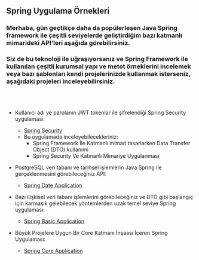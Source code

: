 ## Spring Uygulama Örnekleri 
### Merhaba, gün geçtikçe daha da popülerleşen Java Spring framework ile çeşitli seviyelerde geliştirdiğim bazı katmanlı mimarideki API'leri aşağıda görebilirsiniz.
### Siz de bu teknoloji ile uğraşıyorsanız ve Spring Framework ile kullanılan çeşitli kurumsal yapı ve metot örneklerini incelemek veya bazı şablonları kendi projelerinizde kullanmak isterseniz, aşağıdaki projeleri inceleyebilirsiniz.
<br><br>

* Kullanıcı adı ve parolanın JWT tokenlar ile şifrelendiği Spring Security uygulaması:
  * [Spring Security](https://github.com/huseyinturkmen06/Spring-Security-Application)
  * Bu uygulamada inceleyebilecekleriniz:
    * Spring Framework İle Katmanlı mimari tasarlarken Data Transfer Object (DTO) kullanımı
    * Spring Security Ve Katmanlı Mimariye Uygulanması


* PostgreSQL veri tabanı ve tarihsel işlemlerin Java Spring ile gerçeklenmesini görebileceğiniz API: 
  * [Spring Date Application](https://github.com/huseyinturkmen06/FT-Technology-Java-Spring-Practicum)                

  
* Bazı ilişkisel veri tabanı işlemlerini görebileceğiniz ve DTO gibi başlangıç için karmaşık gelebilecek yöntemlerden uzak temel seviye Spring uygulaması:
  * [Spring Basic Application](https://github.com/huseyinturkmen06/Housemate-Finding-Application-With-Java-Spring)

* Büyük Projelere Uygun Bir Core Katmanı İnşaası İçeren Spring Uygulaması:
  * [Spring Core Application](https://github.com/huseyinturkmen06/Northwind)
